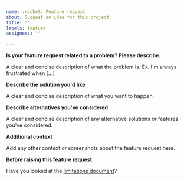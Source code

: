 ```yaml
---
name: :rocket: Feature request
about: Suggest an idea for this project
title: ''
labels: feature
assignees: ''

---
```


**Is your feature request related to a problem? Please describe.**

A clear and concise description of what the problem is. Ex. I'm always frustrated when [...]

**Describe the solution you'd like**

A clear and concise description of what you want to happen.

**Describe alternatives you've considered**

A clear and concise description of any alternative solutions or features you've considered.

**Additional context**

Add any other context or screenshots about the feature request here.

**Before raising this feature request**

Have you looked at the [limitations document](https://github.com/kata-containers/documentation/blob/master/Limitations.md)?
